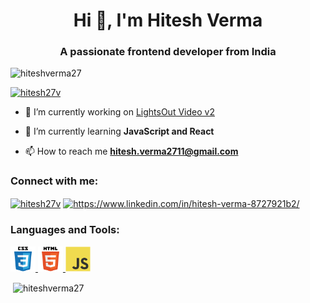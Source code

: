 <h1 align="center">Hi 👋, I'm Hitesh Verma</h1>
<h3 align="center">A passionate frontend developer from India</h3>

<p align="left"> <img src="https://komarev.com/ghpvc/?username=hiteshverma27&label=Profile%20views&color=0e75b6&style=flat" alt="hiteshverma27" /> </p>

<p align="left"> <a href="https://twitter.com/hitesh27v" target="blank"><img src="https://img.shields.io/twitter/follow/hitesh27v?logo=twitter&style=for-the-badge" alt="hitesh27v" /></a> </p>

- 🔭 I’m currently working on [LightsOut Video v2](https://lightsout-video-v2.vercel.app/)

- 🌱 I’m currently learning **JavaScript and React**

- 📫 How to reach me **hitesh.verma2711@gmail.com**

<h3 align="left">Connect with me:</h3>
<p align="left">
<a href="https://twitter.com/hitesh27v" target="blank"><img align="center" src="https://raw.githubusercontent.com/rahuldkjain/github-profile-readme-generator/master/src/images/icons/Social/twitter.svg" alt="hitesh27v" height="30" width="40" /></a>
<a href="https://www.linkedin.com/in/hiteshverma27/" target="blank"><img align="center" src="https://raw.githubusercontent.com/rahuldkjain/github-profile-readme-generator/master/src/images/icons/Social/linked-in-alt.svg" alt="https://www.linkedin.com/in/hitesh-verma-8727921b2/" height="30" width="40" /></a>
</p>

<h3 align="left">Languages and Tools:</h3>
<p align="left"> <a href="https://www.w3schools.com/css/" target="_blank" rel="noreferrer"> <img src="https://raw.githubusercontent.com/devicons/devicon/master/icons/css3/css3-original-wordmark.svg" alt="css3" width="40" height="40"/> </a> <a href="https://www.w3.org/html/" target="_blank" rel="noreferrer"> <img src="https://raw.githubusercontent.com/devicons/devicon/master/icons/html5/html5-original-wordmark.svg" alt="html5" width="40" height="40"/> </a> <a href="https://developer.mozilla.org/en-US/docs/Web/JavaScript" target="_blank" rel="noreferrer"> <img src="https://raw.githubusercontent.com/devicons/devicon/master/icons/javascript/javascript-original.svg" alt="javascript" width="40" height="40"/> </a> </p>

<p>&nbsp;<img align="center" src="https://github-readme-stats.vercel.app/api?username=hiteshverma27&show_icons=true&locale=en" alt="hiteshverma27" /></p>
